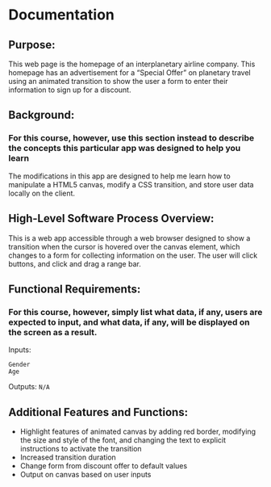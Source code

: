 # Documentation

## Purpose:

  This web page is the homepage of an interplanetary airline company. This homepage has an advertisement for a “Special Offer” on planetary travel using an animated transition to show the user a form to enter their information to sign up for a discount.

## Background:

### For this course, however, use this section instead to describe the concepts this particular app was designed to help you learn
	
  The modifications in this app are designed to help me learn how to manipulate a HTML5 canvas, 	modify a CSS transition, and store user data locally on the client.

## High-Level Software Process Overview:

This is a web app accessible through a web browser designed to show a transition when the cursor is hovered over the canvas element, which changes to a form for collecting information on the user. The user will click buttons, and click and drag a range bar.

## Functional Requirements:

### For this course, however, simply list what data, if any, users are expected to input, and what data, if any, will be displayed on the screen as a result.

Inputs:
```
Gender
Age
```
Outputs:
```N/A```

## Additional Features and Functions:
* Highlight features of animated canvas by adding red border, modifying the size and style of the font, and changing the text to explicit instructions to activate the transition
* Increased transition duration
* Change form from discount offer to default values
* Output on canvas based on user inputs
